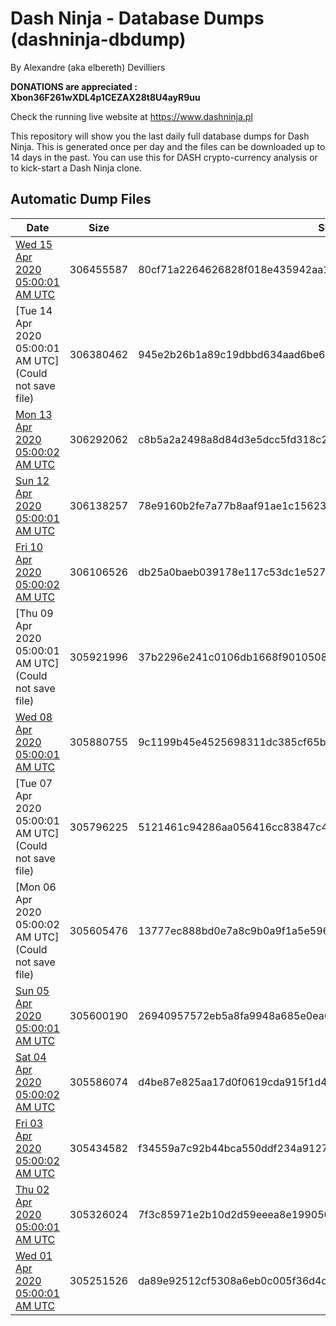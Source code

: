# Dash Ninja - Database Dumps (dashninja-dbdump)
By Alexandre (aka elbereth) Devilliers

**DONATIONS are appreciated : Xbon36F261wXDL4p1CEZAX28t8U4ayR9uu**

Check the running live website at https://www.dashninja.pl

This repository will show you the last daily full database dumps for Dash Ninja. This is generated once per day and the files can be downloaded up to 14 days in the past.
You can use this for DASH crypto-currency analysis or to kick-start a Dash Ninja clone.


## Automatic Dump Files
| Date | Size | SHA256 |
|--|--|--|
| [Wed 15 Apr 2020 05:00:01 AM UTC](https://transfer.sh/9THkj/dashninja-dbdump-20200415070001.tar.bz2) | 306455587 | 80cf71a2264626828f018e435942aa1eb5e51a3b155fa7937819c6d13abc6869 | 
| [Tue 14 Apr 2020 05:00:01 AM UTC](Could not save file) | 306380462 | 945e2b26b1a89c19dbbd634aad6be61a94d4764fb85ed53b6a5611b69df5b57e | 
| [Mon 13 Apr 2020 05:00:02 AM UTC](https://transfer.sh/cU36O/dashninja-dbdump-20200413070002.tar.bz2) | 306292062 | c8b5a2a2498a8d84d3e5dcc5fd318c2e658fb3941a489bd2bcc7be7e0d481156 | 
| [Sun 12 Apr 2020 05:00:01 AM UTC]() | 306138257 | 78e9160b2fe7a77b8aaf91ae1c15623f748b8e163344315b7150f8773e41411f | 
| [Fri 10 Apr 2020 05:00:02 AM UTC]() | 306106526 | db25a0baeb039178e117c53dc1e527f3acfce5ec11881413a2aa1d2bdaf14226 | 
| [Thu 09 Apr 2020 05:00:01 AM UTC](Could not save file) | 305921996 | 37b2296e241c0106db1668f9010508035522c5c986f641a79127c47c4ad0b4f1 | 
| [Wed 08 Apr 2020 05:00:01 AM UTC]() | 305880755 | 9c1199b45e4525698311dc385cf65b23f82ae57b6236c522991a04a614470094 | 
| [Tue 07 Apr 2020 05:00:01 AM UTC](Could not save file) | 305796225 | 5121461c94286aa056416cc83847c4f28e27bcc7b43bc43067635732ff6ce856 | 
| [Mon 06 Apr 2020 05:00:02 AM UTC](Could not save file) | 305605476 | 13777ec888bd0e7a8c9b0a9f1a5e5964a323080a8b42a18cd8e49538d3df5953 | 
| [Sun 05 Apr 2020 05:00:01 AM UTC](https://transfer.sh/RFsei/dashninja-dbdump-20200405070001.tar.bz2) | 305600190 | 26940957572eb5a8fa9948a685e0ea67abfe1013f86aa11eaae694d4e4539c8a | 
| [Sat 04 Apr 2020 05:00:02 AM UTC]() | 305586074 | d4be87e825aa17d0f0619cda915f1d48328d3da2ad1dc6a550675b88bece613f | 
| [Fri 03 Apr 2020 05:00:02 AM UTC](https://transfer.sh/w91qO/dashninja-dbdump-20200403070002.tar.bz2) | 305434582 | f34559a7c92b44bca550ddf234a912703930aa7d1dd68f80d338905f8bcf27ee | 
| [Thu 02 Apr 2020 05:00:01 AM UTC](https://transfer.sh/hP32T/dashninja-dbdump-20200402070001.tar.bz2) | 305326024 | 7f3c85971e2b10d2d59eeea8e199050ba37e025f566fb271dd50fd10629fd21f | 
| [Wed 01 Apr 2020 05:00:01 AM UTC](https://transfer.sh/hjOQv/dashninja-dbdump-20200401070001.tar.bz2) | 305251526 | da89e92512cf5308a6eb0c005f36d4db169bda180e439e6090464ad6683f221b | 
